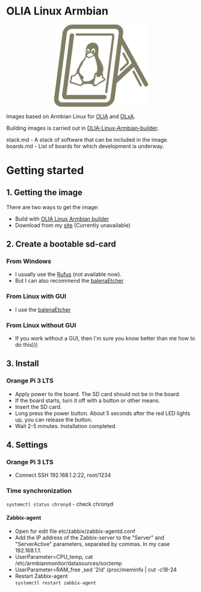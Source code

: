 # OLIA Linux Armbian

<p align="center">
 <img width="250px" src="sources/img/logo/OLIA-Linux.png" alt="qr"/>
</p>


Images based on Armbian Linux for [OLIA](https://github.com/ufrs12/OLIA) and [OLxA](https://github.com/ufrs12/OLxA).  

Building images is carried out in [OLIA-Linux-Armbian-builder](https://github.com/ufrs12/OLIA-Linux-Armbian-builder).

stack.md  - A stack of software that can be included in the image.  
boards.md - List of boards for which development is underway.

# Getting started

## 1. Getting the image

There are two ways to get the image:
* Build with [OLIA Linux Armbian builder](https://github.com/ufrs12/OLIA-Linux-Armbian-builder)
* Download from my [site](https://osjob.ru/) (Currently unavailable)  

## 2. Сreate a bootable sd-card

### From Windows

* I usually use the [Rufus](https://rufus.ie) (not available now).
* But I can also recommend the [balenaEtcher](https://etcher.balena.io/)

### From Linux with GUI

* I use the [balenaEtcher](https://etcher.balena.io/)

### From Linux without GUI

* If you work without a GUI, then I'm sure you know better than me how to do this)))

## 3. Install

### Orange Pi 3 LTS

* Apply power to the board. The SD card should not be in the board.
* If the board starts, turn it off with a button or other means.
* Insert the SD card. 
* Long press the power button. About 5 seconds after the red LED lights up, you can release the button.
* Wait 2-5 minutes. Installation completed.

## 4. Settings

### Orange Pi 3 LTS
* Connect SSH 192.168.1.2:22, root/1234

### Time synchronization
`systemctl status chronyd` - check chronyd  


#### Zabbix-agent
* Open for edit file etc/zabbix/zabbix-agentd.conf
* Add the IP address of the Zabbix-server to the "Server" and "ServerActive" parameters, separated by commas. In my case 192.168.1.1.
* UserParameter=CPU_temp, cat /etc/armbianmonitor/datasources/soctemp
* UserParameter=RAM_free ,sed '2!d' /proc/meminfo | cut -c18-24
* Restart Zabbix-agent  
`systemctl restart zabbix-agent`  




